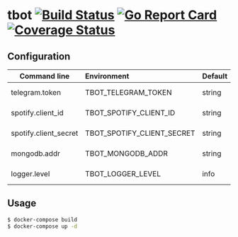 # tbot [![Build Status](https://github.com/tennuem/tbot/workflows/build/badge.svg)](https://github.com/tennuem/tbot/actions) [![Go Report Card](https://goreportcard.com/badge/github.com/tennuem/tbot)](https://goreportcard.com/report/github.com/tennuem/tbot) [![Coverage Status](https://coveralls.io/repos/github/tennuem/tbot/badge.svg?branch=master)](https://coveralls.io/github/tennuem/tbot?branch=master)

## Configuration

| Command line          | Environment                | Default | Description     |
| --------------------- | :------------------------- | :------ | :-------------- |
| telegram.token        | TBOT_TELEGRAM_TOKEN        | string  | telegram token  |
| spotify.client_id     | TBOT_SPOTIFY_CLIENT_ID     | string  | telegram token  |
| spotify.client_secret | TBOT_SPOTIFY_CLIENT_SECRET | string  | telegram token  |
| mongodb.addr          | TBOT_MONGODB_ADDR          | string  | MongoDB URI     |
| logger.level          | TBOT_LOGGER_LEVEL          | info    | level of logger |

## Usage

```bash
$ docker-compose build
$ docker-compose up -d
```
